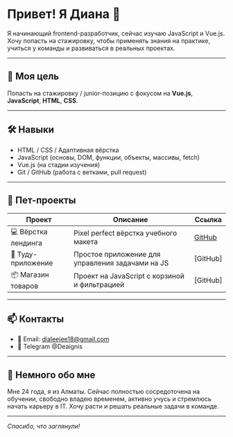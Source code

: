 # Привет! Я Диана 👋

Я начинающий frontend-разработчик, сейчас изучаю JavaScript и Vue.js. Хочу попасть на стажировку, чтобы применять знания на практике, учиться у команды и развиваться в реальных проектах.

---

## 🚀 Моя цель

Попасть на стажировку / junior-позицию с фокусом на **Vue.js**, **JavaScript**, **HTML**, **CSS**.

---

## 🛠 Навыки

- HTML / CSS / Адаптивная вёрстка
- JavaScript (основы, DOM, функции, объекты, массивы, fetch)
- Vue.js (на стадии изучения)
- Git / GitHub (работа с ветками, pull request)

---

## 🧩 Пет-проекты

|       Проект         |                     Описание                     |                 Ссылка          |
|--------------------- |--------------------------------------------------|---------------------------------|
| 💻 Вёрстка лендинга | Pixel perfect вёрстка учебного макета             | [GitHub](https://github.com/DianaKurt/Project1.git) |
| 📝 Туду-приложение  | Простое приложение для управления задачами на JS  | [GitHub]                                       |
| 📦 Магазин товаров  | Проект на JavaScript с корзиной и фильтрацией     | [GitHub] |

---

## 📫 Контакты

- 📧 Email: dialeejee18@gmail.com
- 🧠 Telegram @Deaignis

---

## 📍 Немного обо мне

Мне 24 года, я из Алматы. Сейчас полностью сосредоточена на обучении, свободно владею временем, активно учусь и стремлюсь начать карьеру в IT. Хочу расти и решать реальные задачи в команде.

---

_Спасибо, что заглянули!_
